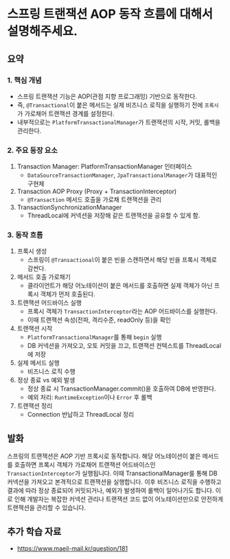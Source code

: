 # 스프링 트랜잭션 AOP 동작 흐름에 대해서 설명해주세요.

## 요약

### 1. 핵심 개념

- 스프링 트랜잭션 기능은 AOP(관점 지향 프로그래밍) 기반으로 동작한다.
- 즉, `@Transactional`이 붙은 메서드는 실제 비즈니스 로직을 실행하기 전에 `프록시`가 가로채어 트랜잭션 경계를 설정한다.
- 내부적으로는 `PlatformTransactionalManager`가 트랜잭션의 시작, 커밋, 롤백을 관리한다.

### 2. 주요 등장 요소

1. Transaction Manager: PlatformTransactionManager 인터페이스
    - `DataSourceTransactionManager`, `JpaTransactionalManager`가 대표적인 구현체
2. Transaction AOP Proxy (Proxy + TransactionInterceptor)
    - `@Transaction` 메서드 호출을 가로채 트랜잭션을 관리
3. TransactionSynchronizationManager
    - ThreadLocal에 커넥션을 저장해 같은 트랜잭션을 공유할 수 있게 함.

### 3. 동작 흐름

1. 프록시 생성
    - 스프링이 `@Transactional`이 붙은 빈을 스캔하면서 해당 빈을 프록시 객체로 감싼다.
2. 메서드 호출 가로채기
    - 클라이언트가 해당 어노테이션이 붙은 메서드를 호출하면 실제 객체가 아닌 프록시 객체가 먼저 호출된다.
3. 트랜잭션 어드바이스 실행
    - 프록시 객체가 `TransactionInterceptor`라는 AOP 어드바이스를 실행한다.
    - 이때 트랜잭션 속성(전파, 격리수준, readOnly 등)을 확인
4. 트랜잭션 시작
    - `PlatformTransactionalManager`를 통해 `begin` 실행
    - DB 커넥션을 가져오고, 오토 커밋을 끄고, 트랜잭션 컨텍스트를 ThreadLocal에 저장
5. 실제 메서드 실행
    - 비즈니스 로직 수행
6. 정상 종료 vs 예외 발생
    - 정상 종료 시 TransactionManager.commit()을 호출하여 DB에 반영한다.
    - 예외 처리: `RuntimeException`이나 `Error` 후 롤백
7. 트랜잭션 정리
    - Connection 반납하고 ThreadLocal 정리

## 발화

스프링의 트랜잭션은 AOP 기반 프록시로 동작합니다.
해당 어노테이션이 붙은 메서드를 호출하면 프록시 객체가 가로채어 트랜잭션 어드바이스인 `TransactionInterceptor`가 실행됩니다.
이때 TransactionalManager를 통해 DB 커넥션을 가져오고 본격적으로 트랜잭션을 실행합니다.
이후 비즈니스 로직을 수행하고 결과에 따라 정상 종료되어 커밋되거나, 예외가 발생하여 롤백이 일어나기도 합니다.
이로 인해 개발자는 복잡한 커넥션 관리나 트랜잭션 코드 없이 어노테이션만으로 안전하게 트랜잭션을 관리할 수 있습니다.

## 추가 학습 자료

- https://www.maeil-mail.kr/question/181
